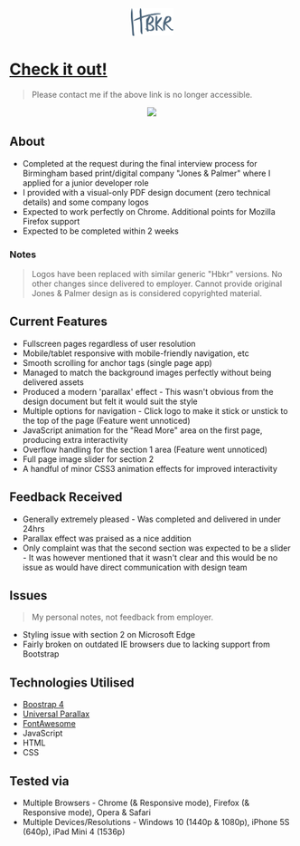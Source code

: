 <p align="center"><img src="https://github.com/henrybkr/hbkr.space/blob/master/assets/images/logos/logo_blue.svg" width="75"></p>

# [Check it out!](http://hbkr.space/projects/exercise1/)
> Please contact me if the above link is no longer accessible.

<p align="center"><img src="https://i.imgur.com/Y4BGwAG.png" width="400"></p>

## About
* Completed at the request during the final interview process for Birmingham based print/digital company "Jones & Palmer" where I applied for a junior developer role
* I provided with a visual-only PDF design document (zero technical details) and some company logos
* Expected to work perfectly on Chrome. Additional points for Mozilla Firefox support
* Expected to be completed within 2 weeks

### Notes
> Logos have been replaced with similar generic "Hbkr" versions. No other changes since delivered to employer. Cannot provide original Jones & Palmer design as is considered copyrighted material.

## Current Features
* Fullscreen pages regardless of user resolution
* Mobile/tablet responsive with mobile-friendly navigation, etc
* Smooth scrolling for anchor tags (single page app)
* Managed to match the background images perfectly without being delivered assets
* Produced a modern 'parallax' effect - This wasn't obvious from the design document but felt it would suit the style
* Multiple options for navigation - Click logo to make it stick or unstick to the top of the page (Feature went unnoticed)
* JavaScript animation for the "Read More" area on the first page, producing extra interactivity
* Overflow handling for the section 1 area (Feature went unnoticed)
* Full page image slider for section 2
* A handful of minor CSS3 animation effects for improved interactivity

## Feedback Received
* Generally extremely pleased - Was completed and delivered in under 24hrs
* Parallax effect was praised as a nice addition
* Only complaint was that the second section was expected to be a slider - It was however mentioned that it wasn't clear and this would be no issue as would have direct communication with design team

## Issues
> My personal notes, not feedback from employer.
* Styling issue with section 2 on Microsoft Edge
* Fairly broken on outdated IE browsers due to lacking support from Bootstrap

## Technologies Utilised
* [Boostrap 4](https://getbootstrap.com/)
* [Universal Parallax](https://github.com/marrio-h/universal-parallax)
* [FontAwesome](https://fontawesome.com/)
* JavaScript
* HTML
* CSS

## Tested via
* Multiple Browsers - Chrome (& Responsive mode), Firefox (& Responsive mode), Opera & Safari
* Multiple Devices/Resolutions - Windows 10 (1440p & 1080p), iPhone 5S (640p), iPad Mini 4 (1536p)